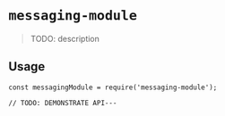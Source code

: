 # `messaging-module`

> TODO: description

## Usage

```
const messagingModule = require('messaging-module');

// TODO: DEMONSTRATE API---
```
